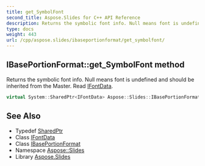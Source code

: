 ```yaml
---
title: get_SymbolFont
second_title: Aspose.Slides for C++ API Reference
description: Returns the symbolic font info. Null means font is undefined and should be inherited from the Master. Read IFontData.
type: docs
weight: 443
url: /cpp/aspose.slides/ibaseportionformat/get_symbolfont/
---
```

## IBasePortionFormat::get_SymbolFont method


Returns the symbolic font info. Null means font is undefined and should be inherited from the Master. Read [IFontData](../../ifontdata/).

```cpp
virtual System::SharedPtr<IFontData> Aspose::Slides::IBasePortionFormat::get_SymbolFont()=0
```

## See Also

* Typedef [SharedPtr](../../../system/sharedptr/)
* Class [IFontData](../../ifontdata/)
* Class [IBasePortionFormat](../)
* Namespace [Aspose::Slides](../../)
* Library [Aspose.Slides](../../../)
